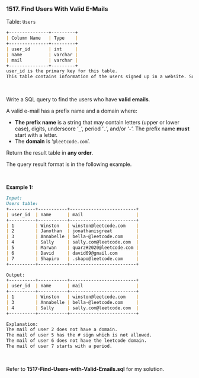 ### 1517. Find Users With Valid E-Mails

Table: `Users`

```markdown
+---------------+---------+
| Column Name   | Type    |
+---------------+---------+
| user_id       | int     |
| name          | varchar |
| mail          | varchar |
+---------------+---------+
user_id is the primary key for this table.
This table contains information of the users signed up in a website. Some e-mails are invalid.
```

<br/>

Write a SQL query to find the users who have **valid emails**.

A valid e-mail has a prefix name and a domain where:

- **The prefix name** is a string that may contain letters (upper or lower case), digits, underscore ‘`_`’, period ‘`.`’, and/or ‘`-`’. The prefix name **must** start with a letter.
- The **domain** is ‘`@leetcode.com`’.

Return the result table in **any order**.

The query result format is in the following example.

<br/>

**Example 1:**

```markdown
Input:
Users table:
+----------+-----------+-------------------------+
| user_id  | name      | mail                    |
+----------+-----------+-------------------------+
| 1        | Winston   | winston@leetcode.com    |
| 2        | Janothan  | jonathanisgreat         |
| 3        | Annabelle | bella-@leetcode.com     |
| 4        | Sally     | sally.com@leetcode.com  |
| 5        | Marwan    | quarz#2020@leetcode.com |
| 6        | David     | david69@gmail.com       |
| 7        | Shapiro   | .shapo@leetcode.com     |
+----------+-----------+-------------------------+

Output:
+----------+-----------+-------------------------+
| user_id  | name      | mail                    |
+----------+-----------+-------------------------+
| 1        | Winston   | winston@leetcode.com    |
| 3        | Annabelle | bella-@leetcode.com     |
| 4        | Sally     | sally.com@leetcode.com  |
+----------+-----------+-------------------------+

Explanation:
The mail of user 2 does not have a domain.
The mail of user 5 has the # sign which is not allowed.
The mail of user 6 does not have the leetcode domain.
The mail of user 7 starts with a period.
```

<br/>

Refer to **1517-Find-Users-with-Valid-Emails.sql** for my solution.
